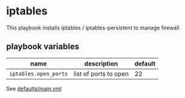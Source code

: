 # iptables

This playbook installs iptables / iptables-persistent to manage firewall

## playbook variables

|name|description|default|
|----|-----------|-------|
|`iptables.open_ports`|list of ports to open|22|

See [defaults/main.yml](https://github.com/ryankanno/playbooks/blob/master/iptables/defaults/main.yml)
